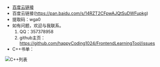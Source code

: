 - [百度云链接](https://pan.baidu.com/s/14RZT2CFpwAJQtSuDWFupkg )
- 百度云链接(https://pan.baidu.com/s/14RZT2CFpwAJQtSuDWFupkg)
- 提取码：wga0  
- 如有问题，欢迎与我联系。
  1. QQ：357378958
  2. github主页：https://github.com/happyCoding1024/FrontendLearningTool/issues
 - C++书单：
  
 ![C++列表](https://happycoding1024.github.io/FrontendLearningTool/img/电子书列表/C++.png)